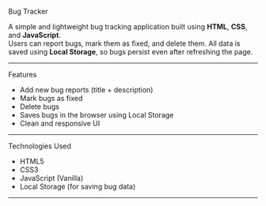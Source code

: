  Bug Tracker

A simple and lightweight bug tracking application built using **HTML**, **CSS**, and **JavaScript**.  
Users can report bugs, mark them as fixed, and delete them. All data is saved using **Local Storage**, so bugs persist even after refreshing the page.

---

 Features

- Add new bug reports (title + description)
- Mark bugs as fixed
- Delete bugs
- Saves bugs in the browser using Local Storage
- Clean and responsive UI

---

Technologies Used

- HTML5
- CSS3
- JavaScript (Vanilla)
- Local Storage (for saving bug data)

---


